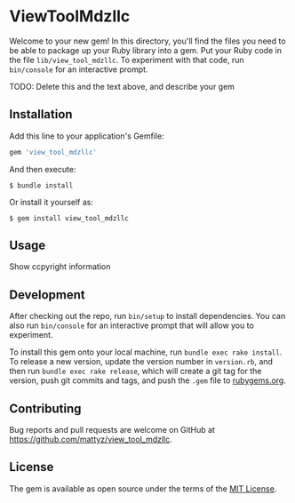 # ViewToolMdzllc

Welcome to your new gem! In this directory, you'll find the files you need to be able to package up your Ruby library into a gem. Put your Ruby code in the file `lib/view_tool_mdzllc`. To experiment with that code, run `bin/console` for an interactive prompt.

TODO: Delete this and the text above, and describe your gem

## Installation

Add this line to your application's Gemfile:

```ruby
gem 'view_tool_mdzllc'
```

And then execute:

    $ bundle install

Or install it yourself as:

    $ gem install view_tool_mdzllc

## Usage

Show ccpyright information 

## Development

After checking out the repo, run `bin/setup` to install dependencies. You can also run `bin/console` for an interactive prompt that will allow you to experiment.

To install this gem onto your local machine, run `bundle exec rake install`. To release a new version, update the version number in `version.rb`, and then run `bundle exec rake release`, which will create a git tag for the version, push git commits and tags, and push the `.gem` file to [rubygems.org](https://rubygems.org).

## Contributing

Bug reports and pull requests are welcome on GitHub at https://github.com/mattyz/view_tool_mdzllc.


## License

The gem is available as open source under the terms of the [MIT License](https://opensource.org/licenses/MIT).
